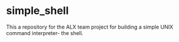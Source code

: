 # simple_shell
This a repository for the ALX team project for building a simple UNIX command interpreter- the shell.
